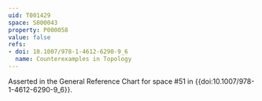 ```yaml
---
uid: T001429
space: S000043
property: P000058
value: false
refs:
- doi: 10.1007/978-1-4612-6290-9_6
  name: Counterexamples in Topology
---
```


Asserted in the General Reference Chart for space #51 in
{{doi:10.1007/978-1-4612-6290-9_6}}.
